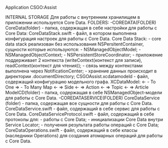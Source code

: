 
Application CSGO:Assist

INTERNAL STORAGE
        Для работы с внутренним хранилищем в приложении используется Core Data.
        FOLDERS:
-COREDATA(FOLDER)
        CoreData(folder) - папка, содержащая в себе настройки для работы с Core Data:
            CoreDataStack.swift - файл, в котором выполнена конфигурация настроек для работы с Core Data.
            Core Data Stack:
                - core data stack реализован без использования NSPersitentContainer, сущности которые используются:
                        - NSManagedObjectModel;
                        - NSManagedObjectContext;
                        - NSPersistentStoreCoordinator;
                - приложение поддерживает 2 контекста (writeContext(контекст для записи), 
                                                                                        readContext(контекст для чтения));
                - связь между контекстами выполнена через NotificationCenter;
                - хранение данных происходит в директории .documentDirectory;
            CSGOAssist.xcdatamodeld - файл, содержащий конфигурацию модельного графа.
            XCDataModel: 
            <- - To One
            => - To Many
                Map <- => Side <- => Action <- => Topic <- => Article
            ModelCD(folder) - папка, содержащая в себе NSManagedObject-модели для работы с Core Data.
-COREDATASERVICE(FOLDER)
        CoreDataService (folder) - папка, содержащая все сущности для работы с Core Data.
            CoreDataService.swift - файл, содержащий в себе сервис для работы с Core Data.
            CoreDataServiceProtocol.swift - файл, содержащий в себе протоколы для:
                - работы с Core Data;
                - инициализации Core Data внутри Service Locator;
                - получения результата работы операций с Core Data;
            CoreDataOperations.swift - файл, содержащий в себе классы (наследники Operations) для создания атомарных операций для работы с Core Data.

    
